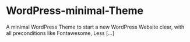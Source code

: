 # WordPress-minimal-Theme
A minimal WordPress Theme to start a new WordPress Website clear, with all preconditions like Fontawesome, Less [...]